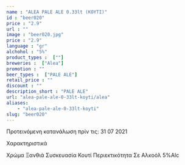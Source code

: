 ```yaml
---
name : "ALEA PALE ALE 0.33lt (ΚΟΥΤΙ)"
id : "beer020"
price : "2.9"
url : ""
image : "beer020.jpg"
price : "2.9"
language : "gr"
alchohol : "5%"
product_types :  [""]
breweries :  ["Alea"]
promotion : ""
beer_types :  ["PALE ALE"]
retail_price : ""
discount : ""
description_short : "PALE ALE"
url: "alea-pale-ale-0-33lt-koyti/alea"
aliases: 
    - "alea-pale-ale-0-33lt-koyti"
slug: "beer020"
---
```


Προτεινόμενη κατανάλωση πρίν τις: 31 07 2021

Χαρακτηριστικά

Χρώμα
Ξανθιά
Συσκευασία
Κουτί
Περιεκτικότητα Σε Αλκοόλ
5%Alc
